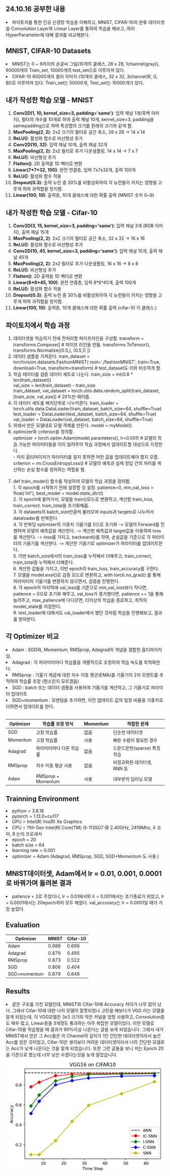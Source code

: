 ## 24.10.16 공부한 내용
<li> 파이토치를 통한 인공 신경망 학습을 이해하고, MNIST, CIFAR-10의 분류 데이터셋을 Convolution Layer와 Linear Layer를 통하여 학습을 해보고, 여러 HyperParameter에 대해 결과를 비교해본다.</li>

## MNIST, CIFAR-10 Datasets
<li> MNIST는 0 ~ 9까지의 손글씨 그림(10개의 클래스, 28 x 28, 1channel(gray)), 60000개의 Train_set, 10000개의 test_set으로 이루어져 있다.</li>
<li>CIFAR-10 60000개의 컬러 이미지 (10개의 클래스, 32 x 32, 3channel(R, G, B))로 이루어져 있다. Train_set는 50000개, Test_set는 10000개가 있다.</li>

## 내가 작성한 학습 모델 - MNIST
<ol> 
<li><strong>Conv2D(1, 10, kernel_size=3, padding='same')</strong>: 입력 채널 1개(흑백 이미지), 필터의 개수를 10개로 하여 출력 채널 10개, kernel_size=3, padding을 samepadding으로 하여 특성맵의 크기를 원래의 크기와 같게 함.</li> 
<li><strong>MaxPooling(2, 2)</strong>: 2x2 크기의 필터로 공간 축소, 28 x 28 -> 14 x 14</li> 
<li><strong>ReLU()</strong>: 활성화 함수로 비선형성 추가</li> 
<li><strong>Conv2D(10, 32)</strong>: 입력 채널 10개, 출력 채널 32개</li> 
<li><strong>MaxPooling(2, 2)</strong>: 2x2 필터로 추가 다운샘플링, 14 x 14 -> 7 x 7</li> 
<li><strong>ReLU()</strong>: 비선형성 추가</li> 
<li><strong>Flatten()</strong>: 2D 출력을 1D 벡터로 변환</li> 
<li><strong>Linear(7*7*32, 100)</strong>: 완전 연결층, 입력 7x7x32개, 출력 100개</li> 
<li><strong>ReLU()</strong>: 활성화 함수 적용</li> 
<li><strong>Dropout(0.3)</strong>: 출력 뉴런 중 30%를 비활성화하여 각 뉴런들이 끼치는 영향을 고루게 하여 과적합을 방지함.</li>
<li><strong>Linear(100, 10)</strong>: 출력층, 10개 클래스에 대한 확률 출력 (MNIST 숫자 0~9)</li> </ol>

## 내가 작성한 학습 모델 - Cifar-10
<ol> 
<li><strong>Conv2D(3, 15, kernel_size=3, padding='same')</strong>: 입력 채널 3개 (RGB 이미지), 출력 채널 15개</li> 
<li><strong>MaxPooling(2, 2)</strong>: 2x2 크기의 필터로 공간 축소, 32 x 32 -> 16 x 16</li> 
<li><strong>ReLU()</strong>: 활성화 함수로 비선형성 추가</li> 
<li><strong>Conv2D(10, 45, kernel_size=3, padding='same')</strong>: 입력 채널 15개, 출력 채널 45개</li> 
<li><strong>MaxPooling(2, 2)</strong>: 2x2 필터로 추가 다운샘플링, 16 x 16 -> 8 x 8</li> 
<li><strong>ReLU()</strong>: 비선형성 추가</li> 
<li><strong>Flatten()</strong>: 2D 출력을 1D 벡터로 변환</li> 
<li><strong>Linear(8*8*45, 100)</strong>: 완전 연결층, 입력 8*8*45개, 출력 100개</li> 
<li><strong>ReLU()</strong>: 활성화 함수 적용</li> 
<li><strong>Dropout(0.3)</strong>: 출력 뉴런 중 30%를 비활성화하여 각 뉴런들이 끼치는 영향을 고루게 하여 과적합을 방지함.</li>
<li><strong>Linear(100, 10)</strong>: 출력층, 10개 클래스에 대한 확률 출력 (cifar-10 각 클래스.)</li> </ol>

## 파이토치에서 학습 과정
<ol>
<li>데이터셋을 학습하기 전에 전처리할 파이프라인을 구성함. transform = transforms.Compose([ # 파이프 라인을 만듦.
        transforms.ToTensor(),
        transforms.Normalize((0.5,), (0.5,))
    ])</li>
<li>데이터 샘플을 가져온다. train_dataset = torchvision.datasets.FashionMNIST(
		root='./fashionMNIST',
		train=True,
		download=True,
		transform=transform) # test_dataset도 이와 비슷하게 함.</li>
<li>학습 데이터를 검증 데이터 세트로 나눈다.
	train_size = int(0.8 * len(train_dataset))<br>
	val_size = len(train_dataset) - train_size<br>
	train_dataset, val_dataset = torch.utils.data.random_split(train_dataset, [train_size, val_size]) # 20%만 떼어줌.</li>
<li>각 데이터 세트를 배치단위로 나누어준다. 
	train_loader = torch.utils.data.DataLoader(train_dataset, batch_size=64, shuffle=True) <br>
	test_loader = DataLoader(test_dataset, batch_size=64, shuffle=True) <br>
	val_loader = DataLoader(val_dataset, batch_size=64, shuffle=True)
</li>
<li>위에서 만든 모델대로 모델 객체를 만든다. model = myModel()</li>
<li>optimizer와 criterion을 정의함.<br>
optimizer = torch.optim.Adam(model.parameters(), lr=0.001) # 모델의 학습 가능한 파라미터들을 미리 알려주어 학습 과정에서 업데이트할 대상으로 지정한다.<br>
- 미리 옵티마이저가 파라미터를 알지 못하면 어떤 값을 업데이트해야 할지 모름.<br>
	criterion = nn.CrossEntropyLoss() # 모델의 예측과 실제 정답 간의 차이를 계산하는 손실 함수를 정의하는 역할을 함.
</li>
<br>
<li>def train_model() 함수를 작성하여 모델의 학습 과정을 정의함.<br>
1. 각 epoch를 시작하기 전에 설정할 것 설정. patience=0, min_val_loss = float('inf'), best_model = model.state_dict()<br>
2. 각 epoch에 들어가서, 모델을 train()모드로 변환하고, 계산할 train_loss, train_correct, train_total을 초기화해줌.<br>
3. 각 datasets의 batch_size만큼씩 불러오며 inputs과 targets로 나누어서 dataloader를 반복한다.<br>
4. 각 반복당 optimizer의 가중치 기울기를 0으로 초기화 -> 모델의 Forward를 진행하며 모델의 예측값을 계산한다. -> 계산한 예측값과 target값을 이용하여 loss를 계산한다. -> loss를 가지고, backward()를 하여, 손실값을 기준으로 각 파라미터의 기울기를 계산한다. -> 계산한 기울기로 optimizer가 파라미터를 업데이트한다.<br>
5. 이번 batch_size에서의 train_loss를 누적해서 더해주고, train_correct, train_total을 누적해서 더해준다.<br>
6. 계산한 값들을 가지고, 이번 epoch의 train_loss, train_accuracy를 구한다.<br>
7. 모델을 model.eval()로 검증 모드로 변환하고, with torch.no_grad():를 통해 파라미터의 기울기를 변환하지 않으면서, 검증을 진행한다.<br>
8. 각 epoch의 마지막에 val_loss를 기준으로 min_val_loss보다 작다면, patience = 0으로 초기화 해주고, val_loss가 증가했다면, patience += 1을 통해 늘려주고, max_patience에 다다르면, 더이상의 학습을 종료하고, 최적의 model_state를 저장한다.<br>
9. test_loader에 대해서도 val_loader에서 했던 것처럼 학습을 진행해보고, 결과를 받아본다.
</li>
</ol>


## 각 Optimizer 비교
<li>Adam : SGD와, Momentum, RMSprop, Adagrad의 개념을 결합한 옵티마이저임.</li>
<li>Adagrad : 각 파라미터마다 학습률을 개별적으로 조정하여 학습 속도를 최적화한다.</li>
<li>RMSprop : 기울기 제곱에 대한 지수 이동 평균(EMA)를 기울기의 2차 모멘트를 추적하여 학습률 조정 (뭔소린지 모르겠음)</li>
<li>SGD : batch 또는 데이터 샘플을 사용하여 기울기를 계산하고, 그 기울기로 파라미터 업데이트</li>
<li>SGD+momentum : 모멘텀을 추가하면, 이전 업데이트 값의 일정 비율을 가중치로 더하면서 업데이트를 한다.</li>
<br>

| Optimizer  | 학습률 조정 방식        | Momentum | 적합한 문제                         |
|-------------|-------------------------|-------------|-------------------------------------|
| SGD         | 고정 학습률             | 없음        | 단순한 데이터셋                    |
| Momentum    | 고정 학습률             | 사용        | 빠른 수렴이 필요한 경우            |
| Adagrad     | 파라미터마다 다른 학습률 | 없음        | 드문드문한(sparse) 특징 학습        |
| RMSprop     | 지수 이동 평균 사용     | 없음        | 비정규화된 데이터셋, RNN 등        |
| Adam        | RMSprop + Momentum      | 사용        | 대부분의 딥러닝 모델               |

## Trainning Environment
<li> python = 3.8.18 </li>
<li> pytorch = 1.13.0+cu117 </li>
<li> GPU = Intel(R) Iris(R) Xe Graphics </li>
<li> CPU = 11th Gen Intel(R) Core(TM) i5-1135G7 @ 2.40GHz, 2419Mhz, 4 코어, 8 논리 프로세서 </li>
<li> epoch = 20 </li>
<li> batch size = 64 </li>
<li> learning rate = 0.001 </li>
<li> optimizer = Adam (Adagrad, RMSprop, SGD, SGD+Momentum 도 사용.) </li>



## MNIST데이터셋, Adam에서 lr = 0.01, 0.001, 0.0001 로 바꿔가며 돌려본 결과
<li>patience = 2로 주었더니, lr = 0.01에서와 lr = 0.001에서는 조기종료가 되었고, lr = 0.0001에서는 20epoch까지 모두 채웠다. val_accuracy는 lr = 0.0001일 때가 가장 높았다.</li>




## Evaluation
| Optimizer      | MNIST  | Cifar-10 |
|----------------|--------|----------|
| Adam           | 0.989  | 0.696    |
| Adagrad        | 0.879  | 0.495    |
| RMSprop        | 0.873  | 0.522    |
| SGD            | 0.806  | 0.404    |
| SGD+momentum   | 0.879  | 0.648    |

## Results
<li> 같은 구조를 가진 모델인데, MNIST와 Cifar-10에 Accuracy 차이가 너무 많이 났다. 그래서 Cifar-10에 대한 나의 모델이 잘못되었나 고민을 해보다가 VGG 라는 모델을 알게 되었는데, 이 VGG모델은 3x3 크기의 작은 커널을 엄청 사용하고, Convolution층도 매우 많고, Linear층을 3개정도 통과하는 아주 복잡한 모델이었다. 이런 모델로 Cifar-10을 학습했을 때 결과가 90%이상 나온다는 글을 보게 되었습니다. 그래서 내가 MNIST에서 얻은 그 Acc들은 이 Channel의 깊이가 1인 간단한 데이터셋이라서 높은 Acc를 얻은 것이었고, Cifar-10은 생각보다 어려운 데이터셋이라서 나의 간단한 모델로는 Acc가 낮게 나온다는 것을 알게 되었습니다. 또한 그런 글들을 보니 저는 Epoch 20을 기준으로 했는데 너무 낮은 수였다는것을 늦게 알았습니다.</li>
<img src='markdown/images/VGG_Cifar10.png'/>